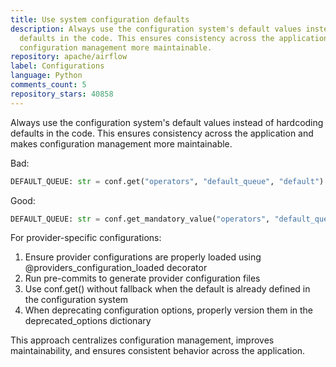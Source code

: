 ```yaml
---
title: Use system configuration defaults
description: Always use the configuration system's default values instead of hardcoding
  defaults in the code. This ensures consistency across the application and makes
  configuration management more maintainable.
repository: apache/airflow
label: Configurations
language: Python
comments_count: 5
repository_stars: 40858
---
```


Always use the configuration system's default values instead of hardcoding defaults in the code. This ensures consistency across the application and makes configuration management more maintainable.

Bad:
```python
DEFAULT_QUEUE: str = conf.get("operators", "default_queue", "default")
```

Good:
```python
DEFAULT_QUEUE: str = conf.get_mandatory_value("operators", "default_queue")
```

For provider-specific configurations:
1. Ensure provider configurations are properly loaded using @providers_configuration_loaded decorator
2. Run pre-commits to generate provider configuration files
3. Use conf.get() without fallback when the default is already defined in the configuration system
4. When deprecating configuration options, properly version them in the deprecated_options dictionary

This approach centralizes configuration management, improves maintainability, and ensures consistent behavior across the application.